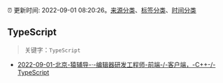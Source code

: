 :alarm_clock: 更新时间: 2022-09-01 08:20:26。[来源分类](../README.md)、[标签分类](../TAGS.md)、[时间分类](../TIMELINE.md)

## TypeScript


> 关键字：`TypeScript`



- [2022-09-01-北京-猿辅导-·-编辑器研发工程师-前端-/-客户端，-C++-/-TypeScript](https://www.v2ex.com/t/876994) 